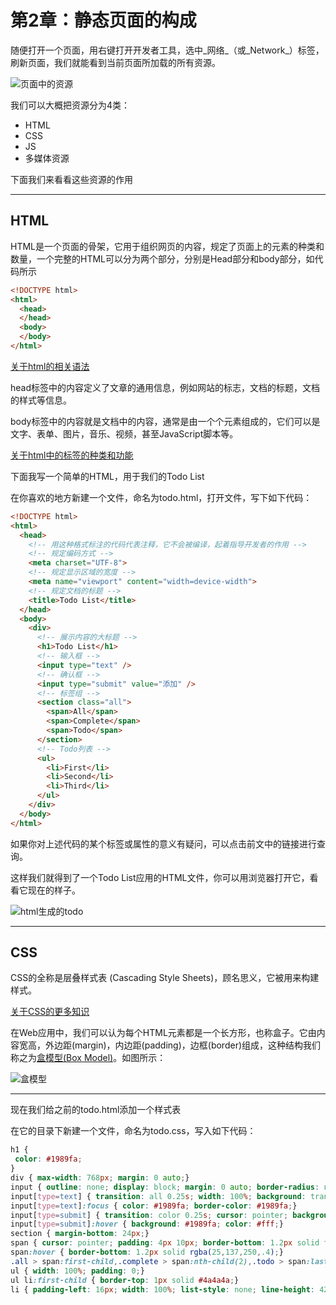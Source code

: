 # 第2章：静态页面的构成

随便打开一个页面，用右键打开开发者工具，选中_网络_（或_Network_）标签，刷新页面，我们就能看到当前页面所加载的所有资源。

![页面中的资源](http://oanr6klwj.bkt.clouddn.com/book/web_app/web_network.png)

我们可以大概把资源分为4类：

* HTML
* CSS
* JS
* 多媒体资源

下面我们来看看这些资源的作用

---
## HTML

HTML是一个页面的骨架，它用于组织网页的内容，规定了页面上的元素的种类和数量，一个完整的HTML可以分为两个部分，分别是Head部分和body部分，如代码所示

```html
<!DOCTYPE html>
<html>
  <head>
  </head>
  <body>
  </body>
</html>
```

[关于html的相关语法](https://developer.mozilla.org/zh-CN/docs/Learn/Getting_started_with_the_web/HTML_basics)

head标签中的内容定义了文章的通用信息，例如网站的标志，文档的标题，文档的样式等信息。

body标签中的内容就是文档中的内容，通常是由一个个元素组成的，它们可以是文字、表单、图片，音乐、视频，甚至JavaScript脚本等。

[关于html中的标签的种类和功能](https://developer.mozilla.org/zh-CN/docs/Web/HTML/Reference)

下面我写一个简单的HTML，用于我们的Todo List

在你喜欢的地方新建一个文件，命名为todo.html，打开文件，写下如下代码：

```html
<!DOCTYPE html>
<html>
  <head>
    <!-- 用这种格式标注的代码代表注释，它不会被编译，起着指导开发者的作用 -->
    <!-- 规定编码方式 -->
    <meta charset="UTF-8">
    <!-- 规定显示区域的宽度 -->
    <meta name="viewport" content="width=device-width">
    <!-- 规定文档的标题 -->
    <title>Todo List</title>
  </head>
  <body>
    <div>
      <!-- 展示内容的大标题 -->
      <h1>Todo List</h1>
      <!-- 输入框 -->
      <input type="text" />
      <!-- 确认框 -->
      <input type="submit" value="添加" />
      <!-- 标签组 -->
      <section class="all">
        <span>All</span>
        <span>Complete</span>
        <span>Todo</span>
      </section>
      <!-- Todo列表 -->
      <ul>
        <li>First</li>
        <li>Second</li>
        <li>Third</li>
      </ul>
    </div>
  </body>
</html>
```

如果你对上述代码的某个标签或属性的意义有疑问，可以点击前文中的链接进行查询。

这样我们就得到了一个Todo List应用的HTML文件，你可以用浏览器打开它，看看它现在的样子。

![html生成的todo](http://oanr6klwj.bkt.clouddn.com/book/web_app/web_todo_html.png)

---
## CSS

CSS的全称是层叠样式表 \(Cascading Style Sheets\)，顾名思义，它被用来构建样式。

[关于CSS的更多知识](https://developer.mozilla.org/zh-CN/docs/Web/CSS)

在Web应用中，我们可以认为每个HTML元素都是一个长方形，也称盒子。它由内容宽高，外边距\(margin\)，内边距\(padding\)，边框\(border\)组成，这种结构我们称之为[盒模型\(Box Model\)](https://developer.mozilla.org/zh-CN/docs/Web/CSS/CSS_Box_Model/Introduction_to_the_CSS_box_model)。如图所示：

![盒模型](http://oanr6klwj.bkt.clouddn.com/book/web_app/box_model.png)

---
现在我们给之前的todo.html添加一个样式表

在它的目录下新建一个文件，命名为todo.css，写入如下代码：

```css
h1 {
 color: #1989fa;
}
div { max-width: 768px; margin: 0 auto;}
input { outline: none; display: block; margin: 0 auto; border-radius: none;}
input[type=text] { transition: all 0.25s; width: 100%; background: transparent; border: none; border-bottom: 2px solid rgba(25,137,250,.4); color: rgba(25,137,250,.4); text-align: center; font-size: 24px; margin-bottom: 24px;}
input[type=text]:focus { color: #1989fa; border-color: #1989fa;}
input[type=submit] { transition: color 0.25s; cursor: pointer; background: rgba(25,137,250,.04); line-height: 24px; width: 64px; color: #1989fa; border-radius: 4px; border: 1.2px solid rgba(25,137,250,.4); margin-bottom: 42px;}
input[type=submit]:hover { background: #1989fa; color: #fff;}
section { margin-bottom: 24px;}
span { cursor: pointer; padding: 4px 10px; border-bottom: 1.2px solid transparent; transition: all 0.25s;}
span:hover { border-bottom: 1.2px solid rgba(25,137,250,.4);}
.all > span:first-child,.complete > span:nth-child(2),.todo > span:last-child { border-bottom: 1.2px solid #1989fa; box-shadow: 0 1.2px #1989fa;}
ul { width: 100%; padding: 0;}
ul li:first-child { border-top: 1px solid #4a4a4a;}
li { padding-left: 16px; width: 100%; list-style: none; line-height: 42px; border-bottom: 1px solid #4a4a4a; color: #4a4a4a;}
```